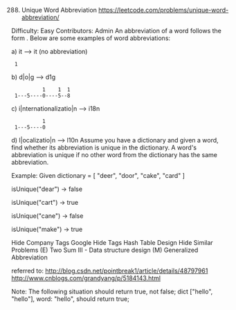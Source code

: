 
288. Unique Word Abbreviation
https://leetcode.com/problems/unique-word-abbreviation/

Difficulty: Easy
Contributors: Admin
An abbreviation of a word follows the form <first letter><number><last letter>. Below are some examples of word abbreviations:

a) it                      --> it    (no abbreviation)

     1
b) d|o|g                   --> d1g

              1    1  1
     1---5----0----5--8
c) i|nternationalizatio|n  --> i18n

              1
     1---5----0
d) l|ocalizatio|n          --> l10n
Assume you have a dictionary and given a word, find whether its abbreviation is unique in the dictionary. A word's abbreviation is unique if no other word from the dictionary has the same abbreviation.

Example:
Given dictionary = [ "deer", "door", "cake", "card" ]

isUnique("dear") ->
false

isUnique("cart") ->
true

isUnique("cane") ->
false

isUnique("make") ->
true

Hide Company Tags Google
Hide Tags Hash Table Design
Hide Similar Problems (E) Two Sum III - Data structure design (M) Generalized Abbreviation

referred to:
http://blog.csdn.net/pointbreak1/article/details/48797961
http://www.cnblogs.com/grandyang/p/5184143.html

Note: The following situation should return true, not false;
dict ["hello", "hello"], word: "hello", should return true;
